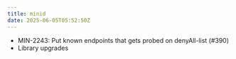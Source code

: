 ```yaml
---
title: minid
date: 2025-06-05T05:52:50Z
---
```

- MIN-2243: Put known endpoints that gets probed on denyAll-list (#390)
- Library upgrades

